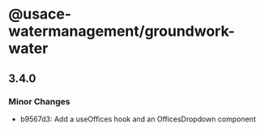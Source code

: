 # @usace-watermanagement/groundwork-water

## 3.4.0

### Minor Changes

- b9567d3: Add a useOffices hook and an OfficesDropdown component
